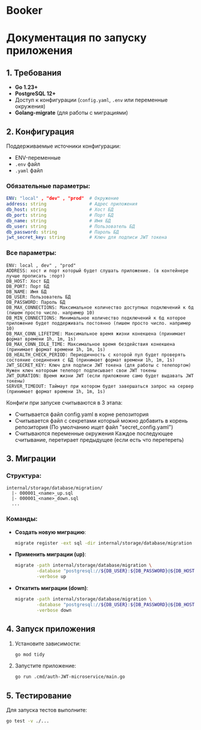 # Booker 

# Документация по запуску приложения

## 1. Требования
- **Go 1.23+**
- **PostgreSQL 12+**
- Доступ к конфигурации (`config.yaml`, `.env` или переменные окружения)
- **Golang-migrate** (для работы с миграциями)

## 2. Конфигурация

Поддерживаемые источники конфигурации:
- ENV-переменные
- `.env` файл
- `.yaml` файл

### Обязательные параметры:
```yaml
ENV: "local" , "dev" , "prod"  # Окружение
address: string                # Адрес приложения
db_host: string                # Хост БД
db_port: string                # Порт БД
db_name: string                # Имя БД
db_user: string                # Пользователь БД
db_password: string            # Пароль БД
jwt_secret_key: string         # Ключ для подписи JWT токена 
```
### Все параметры:
```dotenv
ENV: local , dev" , "prod"
ADDRESS: хост и порт который будет слушать приложение. (в контейнере лучше прописать :порт)
DB_HOST: Хост БД
DB_PORT: Порт БД
DB_NAME: Имя БД
DB_USER: Пользователь БД
DB_PASSWORD: Пароль БД
DB_MAX_CONNECTIONS: Максимальное количество доступных подключений к бд (пишем просто число. например 10)
DB_MIN_CONNECTIONS: Минимальное количество подключений к бд которое приложение будет поддерживать постоянно (пишем просто число. например 10)
DB_MAX_CONN_LIFETIME: Максимальное время жизни конекшена (принимает формат времени 1h, 1m, 1s)
DB_MAX_CONN_IDLE_TIME: Максимальное время бездействия конекшена (принимает формат времени 1h, 1m, 1s)
DB_HEALTH_CHECK_PERIOD: Периодичность с которой пул будет проверять состояние соединения с БД (принимает формат времени 1h, 1m, 1s)
JWT_SECRET_KEY: Ключ для подписи JWT токена (для работы с телепортом) Нужен ключ котороым телепорт подписывает свои JWT токены
JWT_DURATION: Время жизни JWT (если приложение само будет выдавать JWT токены)
SERVER_TIMEOUT: Таймаут при котором будет завершаться запрос на сервер (принимает формат времени 1h, 1m, 1s)
```
Конфиги при запуске считываются в 3 этапа:

* Считывается файл config.yaml в корне репозитория
* Считывается файл с секретами который можно добавить в корень репозитория (По умолчанию ищет файл "secret_config.yaml")
* Считываются переменные окружения
Каждое последующее считывание, перетирает предыдущее (если есть что перетереть)
## 3. Миграции

### Структура:
```
internal/storage/database/migration/
  |- 000001_<name>_up.sql
  |- 000001_<name>_down.sql
  ...
```

### Команды:
- **Создать новую миграцию**:
  ```bash
  migrate register -ext sql -dir internal/storage/database/migration -seq <название_миграции>
  ```

- **Применить миграции (up)**:
  ```bash
  migrate -path internal/storage/database/migration \
          -database "postgresql://${DB_USER}:${DB_PASSWORD}@${DB_HOST}:${DB_PORT}/${DB_NAME}?sslmode=disable" \
          -verbose up
  ```

- **Откатить миграции (down)**:
  ```bash
  migrate -path internal/storage/database/migration \
          -database "postgresql://${DB_USER}:${DB_PASSWORD}@${DB_HOST}:${DB_PORT}/${DB_NAME}?sslmode=disable" \
          -verbose down
  ```

## 4. Запуск приложения

1. Установите зависимости:
   ```bash
   go mod tidy
   ```

2. Запустите приложение:
   ```bash
   go run .cmd/auth-JWT-microservice/main.go
   ```

## 5. Тестирование

Для запуска тестов выполните:
```bash
go test -v ./...
```